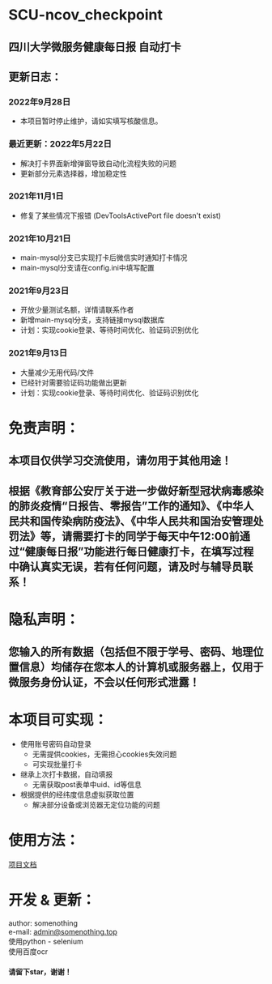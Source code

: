 SCU-ncov_checkpoint
====
四川大学微服务健康每日报 自动打卡
----

## 更新日志：
### 2022年9月28日
* 本项目暂时停止维护，请如实填写核酸信息。

### 最近更新：2022年5月22日
* 解决打卡界面新增弹窗导致自动化流程失败的问题
* 更新部分元素选择器，增加稳定性

### 2021年11月1日
* 修复了某些情况下报错 (DevToolsActivePort file doesn't exist)

### 2021年10月21日
* main-mysql分支已实现打卡后微信实时通知打卡情况
* main-mysql分支请在config.ini中填写配置

### 2021年9月23日
* 开放少量测试名额，详情请联系作者
* 新增main-mysql分支，支持链接mysql数据库
* 计划：实现cookie登录、等待时间优化、验证码识别优化

### 2021年9月13日
* 大量减少无用代码/文件
* 已经针对需要验证码功能做出更新
* 计划：实现cookie登录、等待时间优化、验证码识别优化


# 免责声明：
## 本项目仅供学习交流使用，请勿用于其他用途！
## 根据《教育部公安厅关于进一步做好新型冠状病毒感染的肺炎疫情“日报告、零报告”工作的通知》、《中华人民共和国传染病防疫法》、《中华人民共和国治安管理处罚法》等，请需要打卡的同学于每天中午12:00前通过“健康每日报”功能进行每日健康打卡，在填写过程中确认真实无误，若有任何问题，请及时与辅导员联系！

# 隐私声明：
## 您输入的所有数据（包括但不限于学号、密码、地理位置信息）均储存在您本人的计算机或服务器上，仅用于微服务身份认证，不会以任何形式泄露！

# 本项目可实现：
* 使用账号密码自动登录
  * 无需提供cookies，无需担心cookies失效问题
  * 可实现批量打卡
* 继承上次打卡数据，自动填报
  * 无需获取post表单中uid、id等信息
* 根据提供的经纬度信息虚拟获取位置
  * 解决部分设备或浏览器无定位功能的问题
  
# 使用方法：
[项目文档](https://github.com/somenothing/SCU-ncov_checkpoint/tree/main-mysql/docs)


# 开发 & 更新：
author: somenothing <br>
e-mail: admin@somenothing.top <br>
使用python - selenium <br>
使用百度ocr <br>
#### 请留下star，谢谢！
